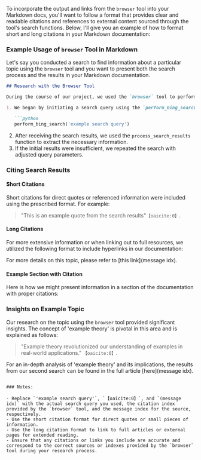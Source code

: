 To incorporate the output and links from the `browser` tool into your Markdown docs, you'll want to follow a format that provides clear and readable citations and references to external content sourced through the tool's search functions. Below, I'll give you an example of how to format short and long citations in your Markdown documentation:

### Example Usage of `browser` Tool in Markdown

Let's say you conducted a search to find information about a particular topic using the `browser` tool and you want to present both the search process and the results in your Markdown documentation.

```markdown
## Research with the Browser Tool

During the course of our project, we used the `browser` tool to perform searches and process the results for relevant information. Here's an outline of our procedure:

1. We began by initiating a search query using the `perform_bing_search` function.

   ```python
   perform_bing_search('example search query')
   ```

2. After receiving the search results, we used the `process_search_results` function to extract the necessary information.
3. If the initial results were insufficient, we repeated the search with adjusted query parameters.

### Citing Search Results

#### Short Citations

Short citations for direct quotes or referenced information were included using the prescribed format. For example:

> "This is an example quote from the search results" &#8203;``【oaicite:0】``&#8203;.

#### Long Citations

For more extensive information or when linking out to full resources, we utilized the following format to include hyperlinks in our documentation:

For more details on this topic, please refer to [this link](message idx).

#### Example Section with Citation

Here is how we might present information in a section of the documentation with proper citations:

### Insights on Example Topic

Our research on the topic using the `browser` tool provided significant insights. The concept of 'example theory' is pivotal in this area and is explained as follows:

> "Example theory revolutionized our understanding of examples in real-world applications." &#8203;``【oaicite:0】``&#8203;.

For an in-depth analysis of 'example theory' and its implications, the results from our second search can be found in the full article [here](message idx).
```

### Notes:

- Replace `'example search query'`, `【oaicite:0】`, and `(message idx)` with the actual search query you used, the citation index provided by the `browser` tool, and the message index for the source, respectively.
- Use the short citation format for direct quotes or small pieces of information.
- Use the long citation format to link to full articles or external pages for extended reading.
- Ensure that any citations or links you include are accurate and correspond to the correct sources or indexes provided by the `browser` tool during your research process.

